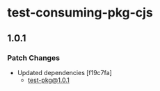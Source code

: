 # test-consuming-pkg-cjs

## 1.0.1

### Patch Changes

- Updated dependencies [f19c7fa]
  - test-pkg@1.0.1
